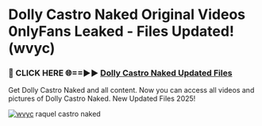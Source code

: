 # Dolly Castro Naked Original Videos 0nlyFans Leaked - Files Updated! (wvyc)

<h3>🔴 CLICK HERE 🌐==►► <a href="https://tinyurl.com/up5wt9bj" rel="nofollow">Dolly Castro Naked Updated Files</a></h3>

Get Dolly Castro Naked and all content. Now you can access all videos and pictures of Dolly Castro Naked. New Updated Files 2025!

[![wvyc](https://i.imgur.com/ABiUzMV.gif)](https://tinyurl.com/up5wt9bj)
raquel castro naked